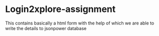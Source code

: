 # Login2xplore-assignment
This contains basically a html form with the help of which we are able to write the details to jsonpower database
